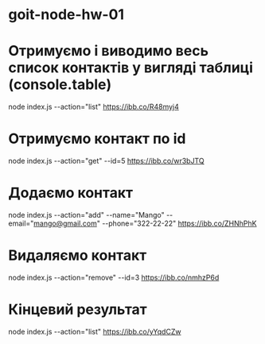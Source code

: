 # goit-node-hw-01

# Отримуємо і виводимо весь список контактів у вигляді таблиці (console.table)

node index.js --action="list" https://ibb.co/R48myj4

# Отримуємо контакт по id

node index.js --action="get" --id=5 https://ibb.co/wr3bJTQ

# Додаємо контакт

node index.js --action="add" --name="Mango" --email="mango@gmail.com" --phone="322-22-22" https://ibb.co/ZHNhPhK

# Видаляємо контакт

node index.js --action="remove" --id=3 https://ibb.co/nmhzP6d

# Кінцевий результат

node index.js --action="list" https://ibb.co/yYqdCZw
